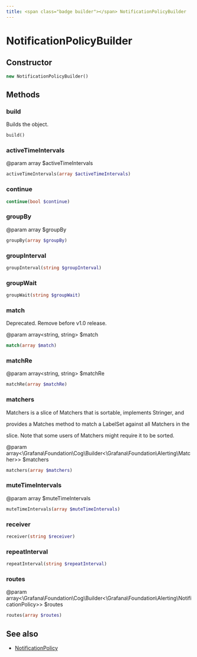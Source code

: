 ```yaml
---
title: <span class="badge builder"></span> NotificationPolicyBuilder
---
```

# <span class="badge builder"></span> NotificationPolicyBuilder

## Constructor

```php
new NotificationPolicyBuilder()
```
## Methods

### <span class="badge object-method"></span> build

Builds the object.

```php
build()
```

### <span class="badge object-method"></span> activeTimeIntervals

@param array<string> $activeTimeIntervals

```php
activeTimeIntervals(array $activeTimeIntervals)
```

### <span class="badge object-method"></span> continue

```php
continue(bool $continue)
```

### <span class="badge object-method"></span> groupBy

@param array<string> $groupBy

```php
groupBy(array $groupBy)
```

### <span class="badge object-method"></span> groupInterval

```php
groupInterval(string $groupInterval)
```

### <span class="badge object-method"></span> groupWait

```php
groupWait(string $groupWait)
```

### <span class="badge object-method"></span> match

Deprecated. Remove before v1.0 release.

@param array<string, string> $match

```php
match(array $match)
```

### <span class="badge object-method"></span> matchRe

@param array<string, string> $matchRe

```php
matchRe(array $matchRe)
```

### <span class="badge object-method"></span> matchers

Matchers is a slice of Matchers that is sortable, implements Stringer, and

provides a Matches method to match a LabelSet against all Matchers in the

slice. Note that some users of Matchers might require it to be sorted.

@param array<\Grafana\Foundation\Cog\Builder<\Grafana\Foundation\Alerting\Matcher>> $matchers

```php
matchers(array $matchers)
```

### <span class="badge object-method"></span> muteTimeIntervals

@param array<string> $muteTimeIntervals

```php
muteTimeIntervals(array $muteTimeIntervals)
```

### <span class="badge object-method"></span> receiver

```php
receiver(string $receiver)
```

### <span class="badge object-method"></span> repeatInterval

```php
repeatInterval(string $repeatInterval)
```

### <span class="badge object-method"></span> routes

@param array<\Grafana\Foundation\Cog\Builder<\Grafana\Foundation\Alerting\NotificationPolicy>> $routes

```php
routes(array $routes)
```

## See also

 * <span class="badge object-type-class"></span> [NotificationPolicy](./object-NotificationPolicy.md)
